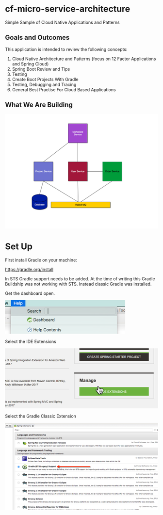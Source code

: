 # cf-micro-service-architecture
Simple Sample of Cloud Native Applications and Patterns

## Goals and Outcomes

This application is intended to review the following concepts:

1. Cloud Native Architecture and Patterns (focus on 12 Factor Applications and Spring Cloud)
2. Spring Boot Review and Tips
3. Testing
4. Create Boot Projects With Gradle
5. Testing, Debugging and Tracing
6. General Best Practise For Cloud Based Applications

## What We Are Building

![Architecture](/images/architecture.png)


# Set Up 

First install Gradle on your machine:

https://gradle.org/install

In STS Gradle support needs to be added. At the time of writing this Gradle Buildship was not working with STS. Instead classic Gradle was installed.

Get the dashboard open.

![Architecture](/images/setup-1-find-dashboard.png)

Select the IDE Extensions

![Architecture](/images/setup-2-ide.png)

Select the Gradle Classic Extension

![Architecture](/images/setup-3-classic-gradle.png)



